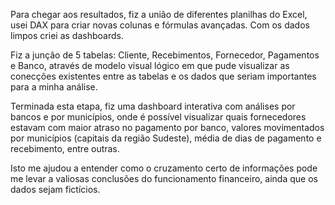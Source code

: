 Para chegar aos resultados, fiz a união de diferentes planilhas do Excel, usei DAX para criar novas colunas e fórmulas avançadas. Com os dados limpos criei as dashboards. 

Fiz a junção de 5 tabelas: Cliente, Recebimentos, Fornecedor, Pagamentos e Banco, através de modelo visual lógico em que pude visualizar as conecções existentes entre as tabelas e os dados que seriam importantes para a minha análise.

Terminada esta etapa, fiz uma dashboard interativa com análises por bancos e por municípios, onde é possível visualizar quais fornecedores estavam com maior atraso no pagamento por banco, valores movimentados por municípios (capitais da região Sudeste), média de dias de pagamento e recebimento, entre outras.

Isto me ajudou a entender como o cruzamento certo de informações pode me levar a valiosas conclusões do funcionamento financeiro, ainda que os dados sejam fictícios. 



